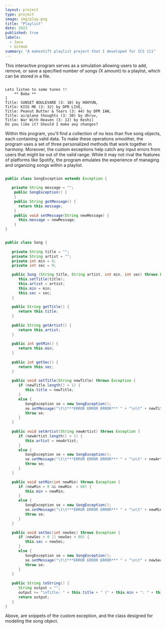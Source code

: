 ```yaml
---
layout: project
type: project
image: img/play.png
title: "Playlist"
date: 2023
published: true
labels:
  - Java
  - GitHub
summary: "A makeshift playlist project that I developed for ICS 111"
---
```


This interactive program serves as a simulation allowing users to add, remove, or save a specified number of songs (X amount) to a playlist, which can be stored in a file. 

```

Lets listen to some tunes !!
	** Boba **
[
Title: SUNSET BOULEVARD (3: 10) by HOHYUN, 
Title: KISS ME (3: 32) by DPR LIVE, 
Title: Peanut Butter & Tears (3: 44) by DPR IAN, 
Title: airplane thoughts (3: 30) by dhruv, 
Title: War With Heaven (3: 12) by Keshi]
Do you like it? Should I make any changes?

```

Within this program, you'll find a collection of no less than five song objects, each containing valid data. To make these operations smoother, the program uses a set of three personalized methods that work together in harmony. Moreover, the custom exceptions help catch any input errors from users that might be out of the valid range. While it may not rival the features of platforms like Spotify, the program emulates the experience of managing and organizing songs within a playlist.

```java

public class SongException extends Exception {
   
   private String message = "";
    public SongException() {
    }
    public String getMessage() {
      return this.message;
    }
    public void setMessage(String newMessage) {
      this.message = newMessage;
    }
}

```
```java

public class Song {
   
   private String title = "";
   private String artist = "";
   private int min = 0;
   private int sec = 0;

   public Song (String title, String artist, int min, int sec) throws Exception {
      this.setTitle(title);
      this.artist = artist;
      this.min = min;
      this.sec = sec;
   }
   
   public String getTitle() {
      return this.title;
   }
   
   public String getArtist() {
      return this.artist;
   }
   
   public int getMin() {
      return this.min;
   }
   
   public int getSec() {
      return this.sec;
   }
    
   public void setTitle(String newTitle) throws Exception {
      if (newTitle.length() > 1) {
         this.title = newTitle;
      }
      else {
         SongException se = new SongException();   
         se.setMessage("\t\t***ERROR ERROR ERROR*** " + "\n\t" + newTitle + " \tis not valid.");
         throw se; 
      }
   }
   
   public void setArtist(String newArtist) throws Exception {
      if (newArtist.length() > 1) {
         this.artist = newArtist;
      }
      else {
         SongException se = new SongException();   
         se.setMessage("\t\t***ERROR ERROR ERROR*** " + "\n\t" + newArtist + " \tis not valid.");
         throw se; 
      }
   }

   public void setMin(int newMin) throws Exception {
      if (newMin > 0 && newMin  < 60) {
         this.min = newMin;
      }
      else {
         SongException se = new SongException();   
         se.setMessage("\t\t***ERROR ERROR ERROR*** " + "\n\t" + newMin + " \tis not valid.");
         throw se; 
      }
   }

   public void setSec(int newSec) throws Exception {
      if (newSec > 0 || newSec < 60) {
         this.sec = newSec;
      }
      else {
         SongException se = new SongException();   
         se.setMessage("\t\t***ERROR ERROR ERROR*** " + "\n\t" + newSec + " \tis not valid.");
         throw se; 
      }
   }
   
   public String toString() {
      String output = ""; 
      output += "\nTitle: " + this.title + " (" + this.min + ": " + this.sec + ") " + "by " + this.artist;
      return output;
   }
}

```
Above, are snippets of the custom exception, and the class designed for modeling the song object.


